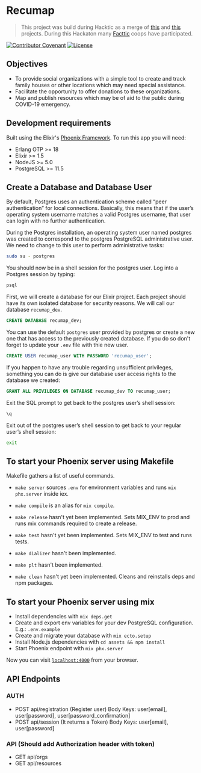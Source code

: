 # Recumap

> This project was build during Hacktic as a merge of [this](https://hackdash.org/projects/5e8cfd3b875b954b4a1d1400) and [this](https://hackdash.org/projects/5e8b505e875b954b4a1d13f8) projects. During this Hackaton many [Facttic](https://facttic.org.ar/) coops have participated.

[![Contributor Covenant](https://img.shields.io/badge/Contributor%20Covenant-v2.0%20adopted-ff69b4.svg)](code_of_conduct.md)
[![License](https://img.shields.io/github/license/facttic/recumap-backend)](LICENSE.md)

## Objectives

* To provide social organizations with a simple tool to create and track family houses or other locations which may need special assistance.
* Facilitate the opportunity to offer donations to these organizations.
* Map and publish resources which may be of aid to the public during COVID-19 emergency.

## Development requirements

Built using the Elixir's [Phoenix Framework](https://phoenixframework.org/). To run this app you will need:

* Erlang OTP >= 18
* Elixir >= 1.5
* NodeJS >= 5.0
* PostgreSQL >= 11.5

## Create a Database and Database User

By default, Postgres uses an authentication scheme called “peer authentication” for local connections. Basically, this means that if the user’s operating system username matches a valid Postgres username, that user can login with no further authentication.

During the Postgres installation, an operating system user named postgres was created to correspond to the postgres PostgreSQL administrative user. We need to change to this user to perform administrative tasks:

```bash
sudo su - postgres
```

You should now be in a shell session for the postgres user. Log into a Postgres session by typing:

```bash
psql
```

First, we will create a database for our Elixir project. Each project should have its own isolated database for security reasons. We will call our database `recumap_dev`.

```sql
CREATE DATABASE recumap_dev;
```

You can use the default `postgres` user provided by postgres or create a new one that has access to the previously created database. If you do so don't forget to update your `.env` file with thie new user.

```sql
CREATE USER recumap_user WITH PASSWORD 'recumap_user';
```

If you happen to have any trouble regarding unsufficient privileges, something you can do is give our database user access rights to the database we created:

```sql
GRANT ALL PRIVILEGES ON DATABASE recumap_dev TO recumap_user;
```

Exit the SQL prompt to get back to the postgres user’s shell session:

```sql
\q
```

Exit out of the postgres user’s shell session to get back to your regular user’s shell session:

```bash
exit
```

## To start your Phoenix server using Makefile

Makefile gathers a list of useful commands.

* `make server` sources `.env` for environment variables and runs `mix phx.server` inside iex.
* `make compile` is an alias for `mix compile`.

* `make release` hasn't yet been implemented. Sets MIX_ENV to prod and runs mix commands required to create a release.
* `make test` hasn't yet been implemented. Sets MIX_ENV to test and runs tests.
* `make dializer` hasn't been implemented.
* `make plt` hasn't been implemented.
* `make clean` hasn't yet been implemented. Cleans and reinstalls deps and npm packages.

## To start your Phoenix server using mix

* Install dependencies with `mix deps.get`
* Create and export env variables for your dev PostgreSQL configuration. E.g.: `.env.example`
* Create and migrate your database with `mix ecto.setup`
* Install Node.js dependencies with `cd assets && npm install`
* Start Phoenix endpoint with `mix phx.server`

Now you can visit [`localhost:4000`](http://localhost:4000) from your browser.

## API Endpoints

### AUTH

* POST api/registration (Register user)
    Body Keys: user[email], user[password], user[password_confirmation]
* POST api/session (It returns a Token)
    Body Keys: user[email], user[password]

### API (Should add Authorization header with token)

* GET api/orgs
* GET api/resources
